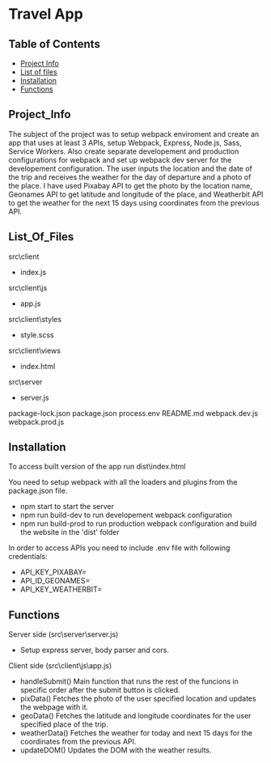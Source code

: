 # Travel App

## Table of Contents

* [Project Info](#project_info)
* [List of files](#list_of_files)
* [Installation](#installation)
* [Functions](#functions)

## Project_Info

The subject of the project was to setup webpack enviroment and create an app that uses at least 3 APIs, setup Webpack, Express, Node.js, Sass, Service Workers. Also create separate developement and production configurations for webpack and set up webpack dev server for the developement configuration. The user inputs the location and the date of the trip and receives the weather for the day of departure and a photo of the place. I have used Pixabay API to get the photo by the location name, Geonames API to get latitude and longitude of the place, and Weatherbit API to get the weather for the next 15 days using coordinates from the previous API.

## List_Of_Files

src\client
- index.js

src\client\js
- app.js

src\client\styles
- style.scss

src\client\views
- index.html
    
src\server
- server.js

package-lock.json
package.json
process.env
README.md
webpack.dev.js
webpack.prod.js

## Installation

To access built version of the app run dist\index.html

You need to setup webpack with all the loaders and plugins from the package.json file.
- npm start
to start the server
- npm run build-dev
to run developement webpack configuration
- npm run build-prod
to run production webpack configuration and build the website in the 'dist' folder

In order to access APIs you need to include .env file with following credentials:
- API_KEY_PIXABAY=
- API_ID_GEONAMES=
- API_KEY_WEATHERBIT=

## Functions

Server side (src\server\server.js)
- Setup express server, body parser and cors.

Client side (src\client\js\app.js)
- handleSubmit()
    Main function that runs the rest of the funcions in specific order after the submit button is clicked.
- pixData()
    Fetches the photo of the user specified location and updates the webpage with it.
- geoData()
    Fetches the latitude and longitude coordinates for the user specified place of the trip.
- weatherData()
    Fetches the weather for today and next 15 days for the coordinates from the previous API.
- updateDOM()
    Updates the DOM with the weather results.